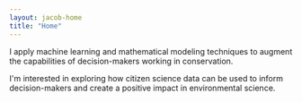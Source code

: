 ```yaml
---
layout: jacob-home
title: "Home"
---
```


I apply machine learning and mathematical modeling techniques to augment the capabilities of decision-makers working in conservation.

I'm interested in exploring how citizen science data can be used to inform decision-makers and create a positive impact in environmental science.

